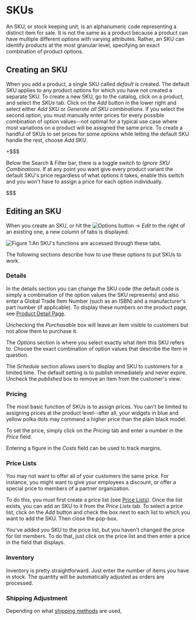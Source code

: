 # SKUs

An SKU, or stock keeping unit, is an alphanumeric code representing a distinct
item for sale. It is not the same as a product because a product can have
multiple different options with varying attributes. Rather, an SKU can identify
products at the most granular level, specifying an exact combination of product
options.

## Creating an SKU

When you add a product, a single SKU called *default* is created. The default
SKU applies to any product options for which you have not created a separate
SKU. To create a new SKU, go to the catalog, click on a product, and select the
*SKUs* tab. Click on the *Add* button in the lower right and select either *Add
SKU* or *Generate all SKU combinations*. If you select the second option, you
must manually enter prices for every possible combination of option values--not
optimal for a typical use case where most variations on a product will be
assigned the same price. To create a handful of SKUs to set prices for some
options while letting the default SKU handle the rest, choose *Add SKU*.

+$$$

Below the Search & Filter bar, there is a toggle switch to *Ignore SKU
Combinations*. If at any point you want give every product variant the default
SKU's price regardless of what options it takes, enable this switch and you
won't have to assign a price for each option individually.

$$$

## Editing an SKU

When you create an SKU, or hit the ![Options](../../../images/icon-options.png)
button &rarr; *Edit* to the right of an existing one, a new column of tabs is
displayed. 

![Figure 1:An SKU's functions are accessed through these tabs.](../../../../images/skus.png)

The following sections describe how to use these options to put SKUs to work.

### Details

In the details section you can change the SKU code (the default code is simply
a combination of the option values the SKU represents) and also enter a Global
Trade Item Number (such as an ISBN) and a manufacturer's part number (if
applicable). To display these numbers on the product page, see 
[Product Detail Page](/discover/portal/-knowledge_base/7_1/catalog-options).

Unchecking the *Purchasable* box will leave an item visible to customers but not
allow them to purchase it.

The *Options* section is where you select exactly what item this SKU refers to.
Choose the exact combination of option values that describe the item in
question.

The *Schedule* section allows users to display and SKU to customers for
a limited time. The default setting is to publish immediately and never expire.
Uncheck the *published* box to remove an item from the customer's view.

### Pricing

The most basic function of SKUs is to assign prices. You can't be limited to
assigning prices at the product level--after all, your widgets in blue and
yellow polka dots may command a higher price than the plain black model.

To set the price, simply click on the *Pricing* tab and enter a number in the
*Price* field.

Entering a figure in the *Costs* field can be used to track margins.

### Price Lists

You may not want to offer all of your customers the same price. For instance,
you might want to give your employees a discount, or offer a special price to
members of a partner organization.

To do this, you must first create a price list (see 
[Price Lists](/discover/portal/-/knowledge_base/7.1/pricing#price-lists)). Once the
list exists, you can add an SKU to it from the *Price Lists* tab. To select
a price list, click on the *Add* button and check the box next to each list to
which you want to add the SKU. Then close the pop-box.

You've added you SKU to the price list, but you haven't changed the price for
list members. To do that, just click on the price list and then enter a price in
the field that displays.

### Inventory

Inventory is pretty straightforward. Just enter the number of items you have in
stock. The quantity will be automatically adjusted as orders are processed.

### Shipping Adjustment

Depending on what 
[shipping methods](/discover/portal/-/knowledge_base/7.1/shipping-methods) are used,
